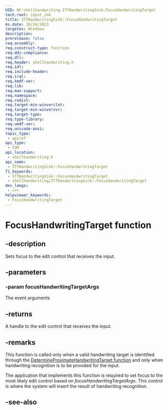 ```yaml
---
UID: NF:shellhandwriting.ITfHandwritingSink.FocusHandwritingTarget
tech.root: input_ink
title: ITfHandwritingSink::FocusHandwritingTarget
ms.date: 10/24/2023
targetos: Windows
description: 
prerelease: false
req.assembly: 
req.construct-type: function
req.ddi-compliance: 
req.dll: 
req.header: shellhandwriting.h
req.idl: 
req.include-header: 
req.irql: 
req.kmdf-ver: 
req.lib: 
req.max-support: 
req.namespace: 
req.redist: 
req.target-min-winverclnt: 
req.target-min-winversvr: 
req.target-type: 
req.type-library: 
req.umdf-ver: 
req.unicode-ansi: 
topic_type:
 - apiref
api_type:
 - COM
api_location:
 - shellhandwriting.h
api_name:
 - ITfHandwritingSink::FocusHandwritingTarget
f1_keywords:
 - ITfHandwritingSink::FocusHandwritingTarget
 - shellhandwriting/ITfHandwritingSink::FocusHandwritingTarget
dev_langs:
 - c++
helpviewer_keywords:
 - FocusHandwritingTarget
---
```


# FocusHandwritingTarget function

## -description

Sets focus to the edit control that receives the input.

## -parameters

### -param focusHandwritingTargetArgs

The event arguments

## -returns

A handle to the edit control that receives the input.

## -remarks

This function is called only when a valid handwriting target is identified through the [DetermineProximateHandwritingTarget function](nf-shellhandwriting-itfhandwritingsink-determineproximatehandwritingtarget.md) and only when handwriting recognition is to be provided for the input.

The application that implements this function is required to set focus to the most likely edit control based on *focusHandwritingTargetArgs*. This control is where the system will insert the result of handwriting recognition.

## -see-also
